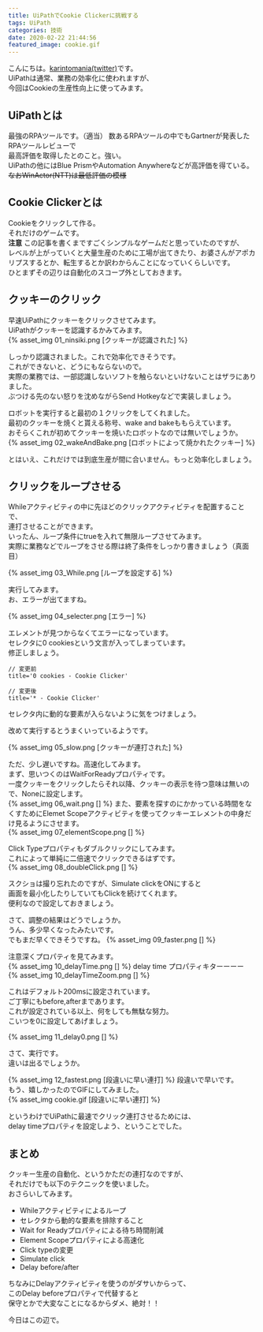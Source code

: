 ```yaml
---
title: UiPathでCookie Clickerに挑戦する
tags: UiPath
categories: 技術
date: 2020-02-22 21:44:56
featured_image: cookie.gif
---
```



こんにちは。[karintomania(twitter)](https://twitter.com/karintozuki)です。  
UiPathは通常、業務の効率化に使われますが、  
今回はCookieの生産性向上に使ってみます。  

## UiPathとは
最強のRPAツールです。（適当）
数あるRPAツールの中でもGartnerが発表したRPAツールレビューで  
最高評価を取得したとのこと。強い。  
UiPathの他にはBlue PrismやAutomation Anywhereなどが高評価を得ている。  
~~なおWinActor(NTT)は最低評価の模様~~

## Cookie Clickerとは
Cookieをクリックして作る。  
それだけのゲームです。  
**注意**
この記事を書くまですごくシンプルなゲームだと思っていたのですが、  
レベルが上がっていくと大量生産のために工場が出てきたり、お婆さんがアポカリプスするとか、転生するとか訳わからんことになっていくらしいです。  
ひとまずその辺りは自動化のスコープ外としておきます。

## クッキーのクリック
早速UiPathにクッキーをクリックさせてみます。  
UiPathがクッキーを認識するかみてみます。  
{% asset_img 01_ninsiki.png [クッキーが認識された] %}
<!-- more -->
しっかり認識されました。これで効率化できそうです。  
これができないと、どうにもならないので。  
実際の業務では、一部認識しないソフトを触らないといけないことはザラにありました。  
ぶつける先のない怒りを沈めながらSend Hotkeyなどで実装しましょう。  

ロボットを実行すると最初の１クリックをしてくれました。  
最初のクッキーを焼くと貰える称号、wake and bakeももらえています。  
おそらくこれが初めてクッキーを焼いたロボットなのでは無いでしょうか。  
{% asset_img 02_wakeAndBake.png [ロボットによって焼かれたクッキー] %}

とはいえ、これだけでは到底生産が間に合いません。もっと効率化しましょう。  

## クリックをループさせる
Whileアクティビティの中に先ほどのクリックアクティビティを配置することで、  
連打させることができます。  
いったん、ループ条件にtrueを入れて無限ループさせてみます。  
実際に業務などでループをさせる際は終了条件をしっかり書きましょう（真面目）

{% asset_img 03_While.png [ループを設定する] %}

実行してみます。  
お、エラーが出てますね。  

{% asset_img 04_selecter.png [エラー] %}

エレメントが見つからなくてエラーになっています。  
セレクタに0 cookiesという文言が入ってしまっています。  
修正しましょう。  
```
// 変更前
title='0 cookies - Cookie Clicker'

// 変更後
title='* - Cookie Clicker'
```
セレクタ内に動的な要素が入らないように気をつけましょう。  

改めて実行するとうまくいっているようです。  

{% asset_img 05_slow.png [クッキーが連打された] %}

ただ、少し遅いですね。高速化してみます。  
まず、思いつくのはWaitForReadyプロパティです。  
一度クッキーをクリックしたらそれ以降、クッキーの表示を待つ意味は無いので、Noneに設定します。  
{% asset_img 06_wait.png [] %}
また、要素を探すのにかかっている時間をなくすためにElemet Scopeアクティビティを使ってクッキーエレメントの中身だけ見るようにさせます。  
{% asset_img 07_elementScope.png [] %}

Click Typeプロパティもダブルクリックにしてみます。  
これによって単純に二倍速でクリックできるはずです。  
{% asset_img 08_doubleClick.png [] %}  

スクショは撮り忘れたのですが、Simulate clickをONにすると  
画面を最小化したりしていてもClickを続けてくれます。  
便利なので設定しておきましょう。  

さて、調整の結果はどうでしょうか。  
うん、多少早くなったみたいです。  
でもまだ早くできそうですね。
{% asset_img 09_faster.png [] %}

注意深くプロパティを見てみます。  
{% asset_img 10_delayTime.png [] %}
delay time プロパティキターーーー  
{% asset_img 10_delayTimeZoom.png [] %}

これはデフォルト200msに設定されています。  
ご丁寧にもbefore,afterまであります。  
これが設定されている以上、何をしても無駄な努力。  
こいつを0に設定してあげましょう。  

{% asset_img 11_delay0.png [] %}

さて、実行です。  
違いは出るでしょうか。  

{% asset_img 12_fastest.png [段違いに早い連打] %}
段違いで早いです。  
もう、嬉しかったのでGIFにしてみました。  
{% asset_img cookie.gif [段違いに早い連打] %}


というわけでUiPathに最速でクリック連打させるためには、  
delay timeプロパティを設定しよう、ということでした。  

## まとめ
クッキー生産の自動化、というかただの連打なのですが、  
それだけでも以下のテクニックを使いました。  
おさらいしてみます。  
- Whileアクティビティによるループ
- セレクタから動的な要素を排除すること
- Wait for Readyプロパティによる待ち時間削減
- Element Scopeプロパティによる高速化
- Click typeの変更
- Simulate click
- Delay before/after

ちなみにDelayアクティビティを使うのがダサいからって、  
このDelay beforeプロパティで代替すると  
保守とかで大変なことになるからダメ、絶対！！

今日はこの辺で。

 
